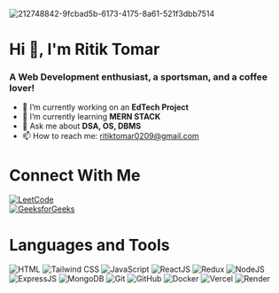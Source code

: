 ![212748842-9fcbad5b-6173-4175-8a61-521f3dbb7514](https://github.com/user-attachments/assets/184a825c-b7fd-40a7-87cd-09f45ab8fde0)
# Hi 👋, I'm Ritik Tomar  
### A Web Development enthusiast, a sportsman, and a coffee lover!

- 🔭 I’m currently working on an **EdTech Project**  
- 🌱 I’m currently learning **MERN STACK**  
- 💬 Ask me about **DSA, OS, DBMS** 
- 📫 How to reach me: [ritiktomar0209@gmail.com](mailto:ritiktomar0209@gmail.com)

# Connect With Me  

[![LeetCode](https://img.shields.io/badge/LeetCode-FFA116?style=for-the-badge&logo=leetcode&logoColor=white)](https://leetcode.com/u/ritikmsd7/)  
[![GeeksforGeeks](https://img.shields.io/badge/GeeksforGeeks-0F9D58?style=for-the-badge&logo=geeksforgeeks&logoColor=white)](https://auth.geeksforgeeks.org/user/ritiktomar0209/)  


# Languages and Tools  

![HTML](https://img.shields.io/badge/HTML-E34F26?style=for-the-badge&logo=html5&logoColor=white)
![Tailwind CSS](https://img.shields.io/badge/Tailwind%20CSS-06B6D4?style=for-the-badge&logo=tailwindcss&logoColor=white)
![JavaScript](https://img.shields.io/badge/JavaScript-F7DF1E?style=for-the-badge&logo=javascript&logoColor=black)
![ReactJS](https://img.shields.io/badge/ReactJS-61DAFB?style=for-the-badge&logo=react&logoColor=black)
![Redux](https://img.shields.io/badge/Redux-764ABC?style=for-the-badge&logo=redux&logoColor=white)
![NodeJS](https://img.shields.io/badge/Node.js-339933?style=for-the-badge&logo=node.js&logoColor=white)
![ExpressJS](https://img.shields.io/badge/Express.js-000000?style=for-the-badge&logo=express&logoColor=white)
![MongoDB](https://img.shields.io/badge/MongoDB-47A248?style=for-the-badge&logo=mongodb&logoColor=white)
![Git](https://img.shields.io/badge/Git-F05032?style=for-the-badge&logo=git&logoColor=white)
![GitHub](https://img.shields.io/badge/GitHub-181717?style=for-the-badge&logo=github&logoColor=white)
![Docker](https://img.shields.io/badge/Docker-2496ED?style=for-the-badge&logo=docker&logoColor=white)
![Vercel](https://img.shields.io/badge/Vercel-000000?style=for-the-badge&logo=vercel&logoColor=white)
![Render](https://img.shields.io/badge/Render-00B3A6?style=for-the-badge&logo=render&logoColor=white)


                                   


